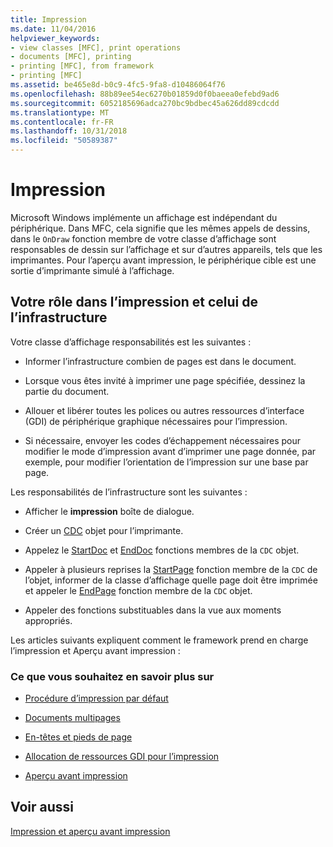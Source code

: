 ```yaml
---
title: Impression
ms.date: 11/04/2016
helpviewer_keywords:
- view classes [MFC], print operations
- documents [MFC], printing
- printing [MFC], from framework
- printing [MFC]
ms.assetid: be465e8d-b0c9-4fc5-9fa8-d10486064f76
ms.openlocfilehash: 88b89ee54ec6270b01859d0f0baeea0efebd9ad6
ms.sourcegitcommit: 6052185696adca270bc9bdbec45a626dd89cdcdd
ms.translationtype: MT
ms.contentlocale: fr-FR
ms.lasthandoff: 10/31/2018
ms.locfileid: "50589387"
---
```

# <a name="printing"></a>Impression

Microsoft Windows implémente un affichage est indépendant du périphérique. Dans MFC, cela signifie que les mêmes appels de dessins, dans le `OnDraw` fonction membre de votre classe d’affichage sont responsables de dessin sur l’affichage et sur d’autres appareils, tels que les imprimantes. Pour l’aperçu avant impression, le périphérique cible est une sortie d’imprimante simulé à l’affichage.

##  <a name="_core_your_role_in_printing_vs.._the_framework.92.s_role"></a> Votre rôle dans l’impression et celui de l’infrastructure

Votre classe d’affichage responsabilités est les suivantes :

- Informer l’infrastructure combien de pages est dans le document.

- Lorsque vous êtes invité à imprimer une page spécifiée, dessinez la partie du document.

- Allouer et libérer toutes les polices ou autres ressources d’interface (GDI) de périphérique graphique nécessaires pour l’impression.

- Si nécessaire, envoyer les codes d’échappement nécessaires pour modifier le mode d’impression avant d’imprimer une page donnée, par exemple, pour modifier l’orientation de l’impression sur une base par page.

Les responsabilités de l’infrastructure sont les suivantes :

- Afficher le **impression** boîte de dialogue.

- Créer un [CDC](../mfc/reference/cdc-class.md) objet pour l’imprimante.

- Appelez le [StartDoc](../mfc/reference/cdc-class.md#startdoc) et [EndDoc](../mfc/reference/cdc-class.md#enddoc) fonctions membres de la `CDC` objet.

- Appeler à plusieurs reprises la [StartPage](../mfc/reference/cdc-class.md#startpage) fonction membre de la `CDC` de l’objet, informer de la classe d’affichage quelle page doit être imprimée et appeler le [EndPage](../mfc/reference/cdc-class.md#endpage) fonction membre de la `CDC` objet.

- Appeler des fonctions substituables dans la vue aux moments appropriés.

Les articles suivants expliquent comment le framework prend en charge l’impression et Aperçu avant impression :

### <a name="what-do-you-want-to-know-more-about"></a>Ce que vous souhaitez en savoir plus sur

- [Procédure d’impression par défaut](../mfc/how-default-printing-is-done.md)

- [Documents multipages](../mfc/multipage-documents.md)

- [En-têtes et pieds de page](../mfc/headers-and-footers.md)

- [Allocation de ressources GDI pour l’impression](../mfc/allocating-gdi-resources.md)

- [Aperçu avant impression](../mfc/print-preview-architecture.md)

## <a name="see-also"></a>Voir aussi

[Impression et aperçu avant impression](../mfc/printing-and-print-preview.md)

